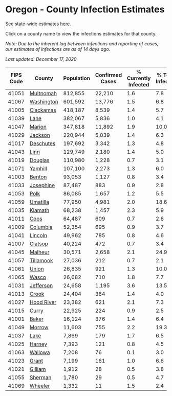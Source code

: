 # Oregon - County Infection Estimates

See state-wide estimates [here](/infections/us-or).

Click on a county name to view the infections estimates for that county.

*Note: Due to the inherent lag between infections and reporting of cases, our estimates of infections are as of 14 days ago.*

*Last updated: December 17, 2020*

|   FIPS Code |                   County |   Population |   Confirmed Cases |   % Currently Infected |   % Total Infected |
|-------------|--------------------------|--------------|-------------------|------------------------|--------------------|
|       41051 |   [Multnomah](multnomah) |      812,855 |            22,210 |                    1.6 |                7.8 |
|       41067 | [Washington](washington) |      601,592 |            13,776 |                    1.5 |                6.8 |
|       41005 |   [Clackamas](clackamas) |      418,187 |             8,539 |                    1.4 |                5.7 |
|       41039 |             [Lane](lane) |      382,067 |             5,836 |                    1.0 |                4.1 |
|       41047 |         [Marion](marion) |      347,818 |            11,892 |                    1.9 |               10.0 |
|       41029 |       [Jackson](jackson) |      220,944 |             5,039 |                    1.4 |                6.3 |
|       41017 |   [Deschutes](deschutes) |      197,692 |             3,342 |                    1.3 |                4.8 |
|       41043 |             [Linn](linn) |      129,749 |             2,180 |                    1.4 |                5.0 |
|       41019 |       [Douglas](douglas) |      110,980 |             1,228 |                    0.7 |                3.1 |
|       41071 |       [Yamhill](yamhill) |      107,100 |             2,273 |                    1.3 |                6.0 |
|       41003 |         [Benton](benton) |       93,053 |             1,127 |                    0.8 |                3.4 |
|       41033 |   [Josephine](josephine) |       87,487 |               883 |                    0.9 |                2.8 |
|       41053 |             [Polk](polk) |       86,085 |             1,657 |                    1.2 |                5.5 |
|       41059 |     [Umatilla](umatilla) |       77,950 |             4,981 |                    2.0 |               18.6 |
|       41035 |       [Klamath](klamath) |       68,238 |             1,457 |                    2.3 |                5.9 |
|       41011 |             [Coos](coos) |       64,487 |               609 |                    0.7 |                2.6 |
|       41009 |     [Columbia](columbia) |       52,354 |               695 |                    0.9 |                3.7 |
|       41041 |       [Lincoln](lincoln) |       49,962 |               785 |                    0.8 |                4.6 |
|       41007 |       [Clatsop](clatsop) |       40,224 |               472 |                    0.7 |                3.4 |
|       41045 |       [Malheur](malheur) |       30,571 |             2,658 |                    2.1 |               24.9 |
|       41057 |   [Tillamook](tillamook) |       27,036 |               212 |                    0.7 |                2.1 |
|       41061 |           [Union](union) |       26,835 |               921 |                    1.3 |               10.0 |
|       41065 |           [Wasco](wasco) |       26,682 |               710 |                    1.8 |                7.7 |
|       41031 |   [Jefferson](jefferson) |       24,658 |             1,195 |                    3.6 |               13.5 |
|       41013 |           [Crook](crook) |       24,404 |               364 |                    1.4 |                4.0 |
|       41027 | [Hood River](hood-river) |       23,382 |               621 |                    2.1 |                7.3 |
|       41015 |           [Curry](curry) |       22,925 |               224 |                    0.9 |                2.5 |
|       41001 |           [Baker](baker) |       16,124 |               376 |                    1.4 |                6.4 |
|       41049 |         [Morrow](morrow) |       11,603 |               755 |                    2.2 |               19.3 |
|       41037 |             [Lake](lake) |        7,869 |               179 |                    1.7 |                6.5 |
|       41025 |         [Harney](harney) |        7,393 |               121 |                    0.8 |                4.5 |
|       41063 |       [Wallowa](wallowa) |        7,208 |                76 |                    0.1 |                3.0 |
|       41023 |           [Grant](grant) |        7,199 |               161 |                    1.0 |                6.6 |
|       41021 |       [Gilliam](gilliam) |        1,912 |                28 |                    0.5 |                3.8 |
|       41055 |       [Sherman](sherman) |        1,780 |                29 |                    0.5 |                4.7 |
|       41069 |       [Wheeler](wheeler) |        1,332 |                11 |                    1.5 |                2.4 |